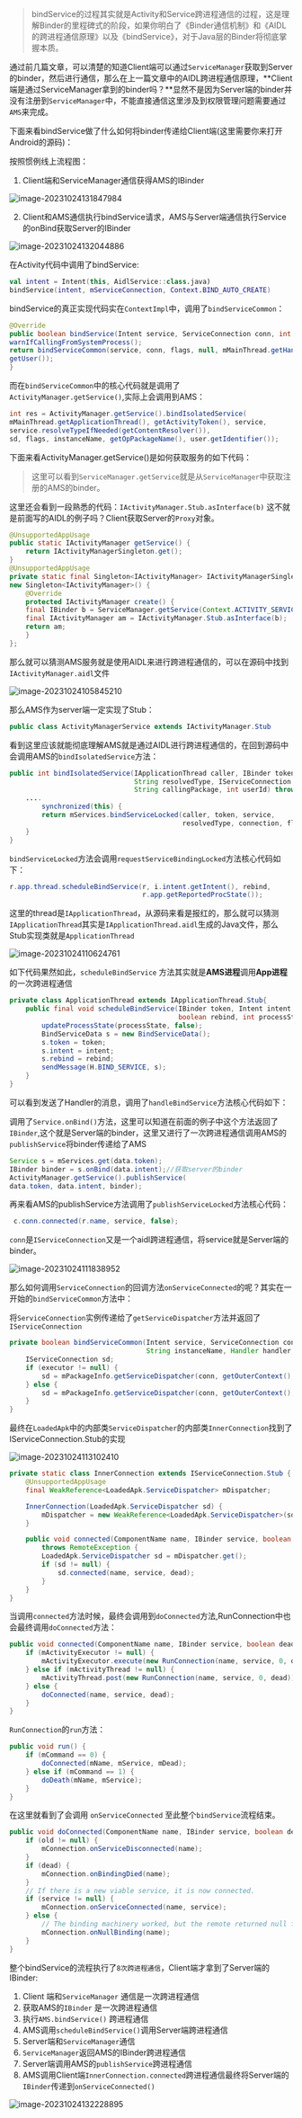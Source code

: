 > bindService的过程其实就是Activity和Service跨进程通信的过程，这是理解Binder的里程碑式的阶段，如果你明白了《Binder通信机制》和《AIDL的跨进程通信原理》以及《bindService》，对于Java层的Binder将彻底掌握本质。

通过前几篇文章，可以清楚的知道Client端可以通过`ServiceManager`获取到Server的binder，然后进行通信，那么在上一篇文章中的AIDL跨进程通信原理，**Client端是通过ServiceManager拿到的binder吗？**显然不是因为Server端的binder并没有注册到`ServiceManager`中，不能直接通信这里涉及到权限管理问题需要通过`AMS`来完成。

下面来看bindService做了什么如何将binder传递给Client端(这里需要你来打开Android的源码)：

按照惯例线上流程图：

1. Client端和ServiceManager通信获得AMS的IBinder

![image-20231024131847984](./bindService%E5%A6%82%E4%BD%95%E8%B7%A8%E8%BF%9B%E7%A8%8B%E4%BC%A0%E9%80%92binder.assets/image-20231024131847984.png)

2. Client和AMS通信执行bindService请求，AMS与Server端通信执行Service的onBind获取Server的IBinder

![image-20231024132044886](./bindService%E5%A6%82%E4%BD%95%E8%B7%A8%E8%BF%9B%E7%A8%8B%E4%BC%A0%E9%80%92binder.assets/image-20231024132044886.png)

在Activity代码中调用了bindService:

```kotlin
val intent = Intent(this, AidlService::class.java)
bindService(intent, mServiceConnection, Context.BIND_AUTO_CREATE)
```

bindService的真正实现代码实在`ContextImpl`中，调用了`bindServiceCommon`：

```java
@Override
public boolean bindService(Intent service, ServiceConnection conn, int flags) {
warnIfCallingFromSystemProcess();
return bindServiceCommon(service, conn, flags, null, mMainThread.getHandler(), null,
getUser());
}
```

而在`bindServiceCommon`中的核心代码就是调用了`ActivityManager.getService()`,实际上会调用到AMS：

```java
int res = ActivityManager.getService().bindIsolatedService(
mMainThread.getApplicationThread(), getActivityToken(), service,
service.resolveTypeIfNeeded(getContentResolver()),
sd, flags, instanceName, getOpPackageName(), user.getIdentifier());
```

下面来看ActivityManager.getService()是如何获取服务的如下代码：

> 这里可以看到`ServiceManager.getService`就是从`ServiceManager`中获取注册的AMS的binder。

这里还会看到一段熟悉的代码：`IActivityManager.Stub.asInterface(b)` 这不就是前面写的AIDL的例子吗？Client获取Server的`Proxy`对象。

```java
@UnsupportedAppUsage
public static IActivityManager getService() {
	return IActivityManagerSingleton.get();
}
@UnsupportedAppUsage
private static final Singleton<IActivityManager> IActivityManagerSingleton =
new Singleton<IActivityManager>() {
    @Override
    protected IActivityManager create() {
    final IBinder b = ServiceManager.getService(Context.ACTIVITY_SERVICE);
    final IActivityManager am = IActivityManager.Stub.asInterface(b);
    return am;
    }
};
```

那么就可以猜测AMS服务就是使用AIDL来进行跨进程通信的，可以在源码中找到`IActivityManager.aidl`文件

![image-20231024105845210](./bindService%E5%A6%82%E4%BD%95%E8%B7%A8%E8%BF%9B%E7%A8%8B%E4%BC%A0%E9%80%92binder.assets/image-20231024105845210.png)

那么AMS作为server端一定实现了Stub：

```java
public class ActivityManagerService extends IActivityManager.Stub
```

看到这里应该就能彻底理解AMS就是通过AIDL进行跨进程通信的，在回到源码中会调用AMS的`bindIsolatedService`方法：

```java
public int bindIsolatedService(IApplicationThread caller, IBinder token, Intent service,
                               String resolvedType, IServiceConnection connection, int flags, String instanceName,
                               String callingPackage, int userId) throws TransactionTooLargeException {
    ....
        synchronized(this) {
        return mServices.bindServiceLocked(caller, token, service,
                                           resolvedType, connection, flags, instanceName, callingPackage, userId);
    }
}
```

`bindServiceLocked`方法会调用`requestServiceBindingLocked`方法核心代码如下：

```java
r.app.thread.scheduleBindService(r, i.intent.getIntent(), rebind,
                                 r.app.getReportedProcState());
```

这里的thread是`IApplicationThread`，从源码来看是报红的，那么就可以猜测`IApplicationThread`其实是`IApplicationThread.aidl`生成的Java文件，那么Stub实现类就是`ApplicationThread`

![image-20231024110624761](./bindService%E5%A6%82%E4%BD%95%E8%B7%A8%E8%BF%9B%E7%A8%8B%E4%BC%A0%E9%80%92binder.assets/image-20231024110624761.png)

如下代码果然如此，`scheduleBindService` 方法其实就是**AMS进程**调用**App进程**的一次跨进程通信

```java
private class ApplicationThread extends IApplicationThread.Stub{
    public final void scheduleBindService(IBinder token, Intent intent,
                                          boolean rebind, int processState) {
        updateProcessState(processState, false);
        BindServiceData s = new BindServiceData();
        s.token = token;
        s.intent = intent;
        s.rebind = rebind;
        sendMessage(H.BIND_SERVICE, s);
    }
}
```

可以看到发送了Handler的消息，调用了`handleBindService`方法核心代码如下：

调用了`Service.onBind()`方法，这里可以知道在前面的例子中这个方法返回了`IBinder`,这个就是Server端的binder，这里又进行了一次跨进程通信调用AMS的`publishService`将binder传递给了AMS

```java
Service s = mServices.get(data.token);
IBinder binder = s.onBind(data.intent);//获取server的binder
ActivityManager.getService().publishService(
data.token, data.intent, binder);
```

再来看AMS的publishService方法调用了`publishServiceLocked`方法核心代码：

```java
 c.conn.connected(r.name, service, false);
```

`conn`是`IServiceConnection`又是一个aidl跨进程通信，将service就是Server端的binder。

![image-20231024111838952](./bindService%E5%A6%82%E4%BD%95%E8%B7%A8%E8%BF%9B%E7%A8%8B%E4%BC%A0%E9%80%92binder.assets/image-20231024111838952.png)

那么如何调用`ServiceConnection`的回调方法`onServiceConnected`的呢？其实在一开始的`bindServiceCommon`方法中：

将`ServiceConnection`实例传递给了`getServiceDispatcher`方法并返回了`IServiceConnection`

```java
private boolean bindServiceCommon(Intent service, ServiceConnection conn, int flags,
                                  String instanceName, Handler handler, Executor executor, UserHandle user) {
    IServiceConnection sd;
    if (executor != null) {
        sd = mPackageInfo.getServiceDispatcher(conn, getOuterContext(), executor, flags);
    } else {
        sd = mPackageInfo.getServiceDispatcher(conn, getOuterContext(), handler, flags);
    }
}
```

最终在`LoadedApk`中的内部类`ServiceDispatcher`的内部类`InnerConnection`找到了IServiceConnection.Stub的实现

![image-20231024113102410](./bindService%E5%A6%82%E4%BD%95%E8%B7%A8%E8%BF%9B%E7%A8%8B%E4%BC%A0%E9%80%92binder.assets/image-20231024113102410.png)

```java
private static class InnerConnection extends IServiceConnection.Stub {
    @UnsupportedAppUsage
    final WeakReference<LoadedApk.ServiceDispatcher> mDispatcher;

    InnerConnection(LoadedApk.ServiceDispatcher sd) {
        mDispatcher = new WeakReference<LoadedApk.ServiceDispatcher>(sd);
    }

    public void connected(ComponentName name, IBinder service, boolean dead)
        throws RemoteException {
        LoadedApk.ServiceDispatcher sd = mDispatcher.get();
        if (sd != null) {
            sd.connected(name, service, dead);
        }
    }
}
```

当调用`connected`方法时候，最终会调用到`doConnected`方法,RunConnection中也会最终调用`doConnected`方法：

```java
public void connected(ComponentName name, IBinder service, boolean dead) {
    if (mActivityExecutor != null) {
        mActivityExecutor.execute(new RunConnection(name, service, 0, dead));
    } else if (mActivityThread != null) {
        mActivityThread.post(new RunConnection(name, service, 0, dead));
    } else {
        doConnected(name, service, dead);
    }
}
```

`RunConnection`的`run`方法：

```java
public void run() {
    if (mCommand == 0) {
        doConnected(mName, mService, mDead);
    } else if (mCommand == 1) {
        doDeath(mName, mService);
    }
}
```

在这里就看到了会调用 `onServiceConnected` 至此整个`bindService`流程结束。

```java
public void doConnected(ComponentName name, IBinder service, boolean dead) {
    if (old != null) {
        mConnection.onServiceDisconnected(name);
    }
    if (dead) {
        mConnection.onBindingDied(name);
    }
    // If there is a new viable service, it is now connected.
    if (service != null) {
        mConnection.onServiceConnected(name, service);
    } else {
        // The binding machinery worked, but the remote returned null from onBind().
        mConnection.onNullBinding(name);
    }
}
```

整个bindService的流程执行了`8次跨进程通信`，Client端才拿到了Server端的IBinder:

1. Client 端和`ServiceManager` 通信是一次跨进程通信
2. 获取AMS的`IBinder` 是一次跨进程通信
3. 执行`AMS.bindService()` 跨进程通信
4. AMS调用`scheduleBindService()`调用Server端跨进程通信
5. Server端和`ServiceManager`通信
6. `ServiceManager`返回AMS的IBinder跨进程通信
7. Server端调用AMS的`publishService`跨进程通信
8. AMS调用Client端`InnerConnection.connected`跨进程通信最终将Server端的`IBinder`传递到`onServiceConnected()`

![image-20231024132228895](./bindService%E5%A6%82%E4%BD%95%E8%B7%A8%E8%BF%9B%E7%A8%8B%E4%BC%A0%E9%80%92binder.assets/image-20231024132228895.png)

